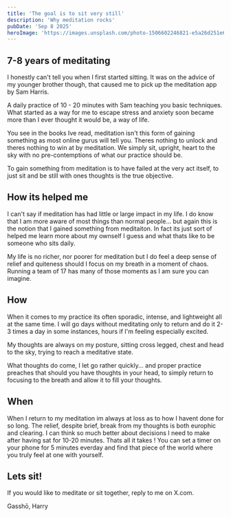 ```yaml
---
title: 'The goal is to sit very still'
description: 'Why meditation rocks'
pubDate: 'Sep 8 2025'
heroImage: 'https://images.unsplash.com/photo-1506602246821-e5a26d251e6f?q=80&w=3628&auto=format&fit=crop&ixlib=rb-4.1.0&ixid=M3wxMjA3fDB8MHxwaG90by1wYWdlfHx8fGVufDB8fHx8fA%3D%3D'
---
```


## 7-8 years of meditating

I honestly can't tell you when I first started sitting. It was on the advice of my younger brother though, that caused me to pick up the meditation app by Sam Harris. 

A daily practice of 10 - 20 minutes with Sam teaching you basic techniques. What started as a way for me to escape stress and anxiety soon became more than I ever thought it would be, a way of life.

You see in the books Ive read, meditation isn't this form of gaining something as most online gurus will tell you. Theres nothing to unlock and theres nothing to win at by meditation. We simply sit, upright, heart to the sky with no pre-contemptions of what our practice should be.

To gain something from meditation is to have failed at the very act itself, to just sit and be still with ones thoughts is the true objective. 

## How its helped me

I can't say if meditation has had little or large impact in my life. I do know that I am more aware of most things than normal people... but again this is the notion that I gained something from meditaiton. In fact its just sort of helped me learn more about my ownself I guess and what thats like to be someone who sits daily. 

My life is no richer, nor poorer for meditation but I do feel a deep sense of relief and quiteness should I focus on my breath in a moment of chaos. Running a team of 17 has many of those moments as I am sure you can imagine. 

## How

When it comes to my practice its often sporadic, intense, and lightweight all at the same time. I will go days without meditating only to return and do it 2-3 times a day in some instances, hours if I'm feeling especially excited. 

My thoughts are always on my posture, sitting cross legged, chest and head to the sky, trying to reach a meditative state. 

What thoughts do come, I let go rather quickly... and proper practice preaches that should you have thoughts in your head, to simply return to focusing to the breath and allow it to fill your thoughts. 

## When

When I return to my meditation im always at loss as to how I havent done for so long. The relief, despite brief, break from my thoughts is both europhic and clearing. I can think so much better about decisions I need to make after having sat for 10-20 minutes. Thats all it takes ! You can set a timer on your phone for 5 minutes everday and find that piece of the world where you truly feel at one with yourself.

## Lets sit!

If you would like to meditate or sit together, reply to me on X.com.

Gasshō,
Harry